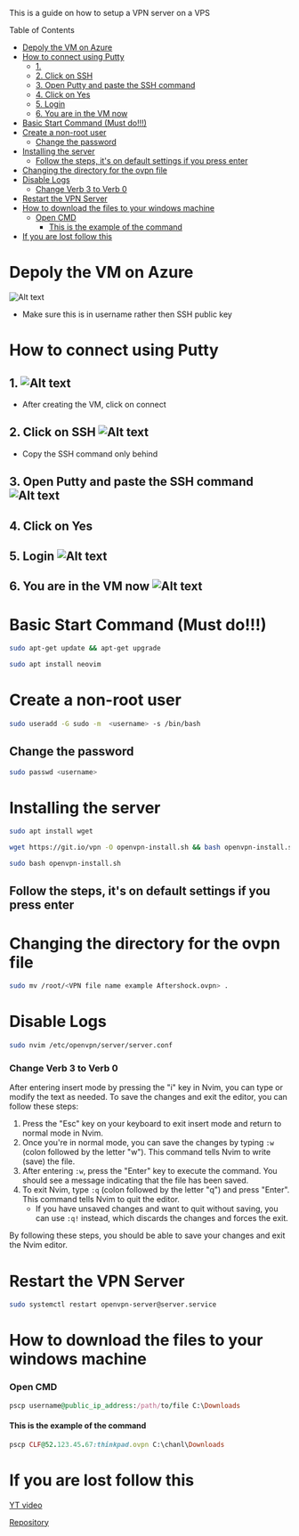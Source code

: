 This is a guide on how to setup a VPN server on a VPS

Table of Contents
- [Depoly the VM on Azure](#depoly-the-vm-on-azure)
- [How to connect using Putty](#how-to-connect-using-putty)
  - [1. ](#1-)
  - [2. Click on SSH ](#2-click-on-ssh-)
  - [3. Open Putty and paste the SSH command ](#3-open-putty-and-paste-the-ssh-command-)
  - [4. Click on Yes](#4-click-on-yes)
  - [5. Login ](#5-login-)
  - [6. You are in the VM now ](#6-you-are-in-the-vm-now-)
- [Basic Start Command (Must do!!!)](#basic-start-command-must-do)
- [Create a non-root user](#create-a-non-root-user)
  - [Change the password](#change-the-password)
- [Installing the server](#installing-the-server)
  - [Follow the steps, it's on default settings if you press enter](#follow-the-steps-its-on-default-settings-if-you-press-enter)
- [Changing the directory for the ovpn file](#changing-the-directory-for-the-ovpn-file)
- [Disable Logs](#disable-logs)
    - [Change Verb 3 to Verb 0](#change-verb-3-to-verb-0)
- [Restart the VPN Server](#restart-the-vpn-server)
- [How to download the files to your windows machine](#how-to-download-the-files-to-your-windows-machine)
    - [Open CMD](#open-cmd)
      - [This is the example of the command](#this-is-the-example-of-the-command)
- [If you are lost follow this](#if-you-are-lost-follow-this)
# Depoly the VM on Azure


![Alt text](<Image/Screenshot 2023-07-02 034823.png>)

- Make sure this is in username rather then SSH public key



# How to connect using Putty
## 1. ![Alt text](<Image/Screenshot 2023-07-02 035317.png>)
- After creating the VM, click on connect 

## 2. Click on SSH ![Alt text](<Image/Screenshot 2023-07-02 035339.png>)
- Copy the SSH command only behind

## 3. Open Putty and paste the SSH command ![Alt text](<Image/Screenshot 2023-07-02 035403.png>)

## 4. Click on Yes

## 5. Login ![Alt text](<Image/Screenshot 2023-07-02 035423.png>)

## 6. You are in the VM now ![Alt text](<Image/Screenshot 2023-07-02 035435.png>)
# Basic Start Command (Must do!!!)
``` bash
sudo apt-get update && apt-get upgrade
```

``` bash
sudo apt install neovim
```



# Create a non-root user
``` bash
sudo useradd -G sudo -m  <username> -s /bin/bash
```
## Change the password
``` bash
sudo passwd <username>
```

# Installing the server
``` bash
sudo apt install wget
```

``` bash
wget https://git.io/vpn -O openvpn-install.sh && bash openvpn-install.sh
```
``` bash
sudo bash openvpn-install.sh
```
## Follow the steps, it's on default settings if you press enter


# Changing the directory for the ovpn file

``` bash
sudo mv /root/<VPN file name example Aftershock.ovpn> .
```

# Disable Logs
``` bash
sudo nvim /etc/openvpn/server/server.conf
```

### Change Verb 3 to Verb 0

After entering insert mode by pressing the "i" key in Nvim, you can type or modify the text as needed. To save the changes and exit the editor, you can follow these steps:

1. Press the "Esc" key on your keyboard to exit insert mode and return to normal mode in Nvim.
2. Once you're in normal mode, you can save the changes by typing `:w` (colon followed by the letter "w"). This command tells Nvim to write (save) the file.
3. After entering `:w`, press the "Enter" key to execute the command. You should see a message indicating that the file has been saved.
4. To exit Nvim, type `:q` (colon followed by the letter "q") and press "Enter". This command tells Nvim to quit the editor.
   - If you have unsaved changes and want to quit without saving, you can use `:q!` instead, which discards the changes and forces the exit.

By following these steps, you should be able to save your changes and exit the Nvim editor.

# Restart the VPN Server
``` bash
sudo systemctl restart openvpn-server@server.service
```

# How to download the files to your windows machine

### Open CMD

``` ruby
pscp username@public_ip_address:/path/to/file C:\Downloads
```

#### This is the example of the command

``` ruby
pscp CLF@52.123.45.67:thinkpad.ovpn C:\chanl\Downloads
```
# If you are lost follow this
[YT video](https://www.youtube.com/watch?v=gxpX_mubz2A&ab_channel=Wolfgang%27sChannel)

[Repository](https://github.com/Nyr/openvpn-install)
